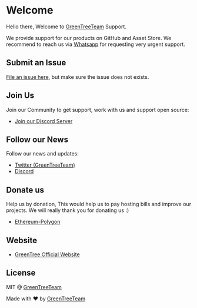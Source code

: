 # Welcome

Hello there,
Welcome to [GreenTreeTeam](https://github.com/GreenTreeTeam) Support.

We provide support for our products on GitHub and Asset Store.
We recommend to reach us via [Whatsapp](https://wa.me/message/5ODUV7GZGPIDP1) for requesting very urgent support.

## Submit an Issue

[File an issue here](https://github.com/GreenTreeTeam/Support/issues/new), but make sure the issue does not exists.

## Join Us

Join our Community to get support, work with us and support open source:

- [Join our Discord Server](https://discord.gg/TGk95ptrf2)


## Follow our News

Follow our news and updates:

- [Twitter (GreenTreeTeam)](https://twitter.com/GreenTreeTeam)
- [Discord](https://discord.gg/TGk95ptrf2)

## Donate us

Help us by donation, This would help us to pay hosting bills and improve our projects.
We will really thank you for donating us :)

- [Ethereum-Polygon](https://polygonscan.com/address/0xc53Bb787F591b7c70642E1e1285109059f2eD0B9)

## Website
- [GreenTree Official Website](https://greentree.team/)

## License

MIT @ [GreenTreeTeam](https://github.com/GreenTreeTeam)

Made with :heart: by [GreenTreeTeam](https://github.com/GreenTreeTeam)
